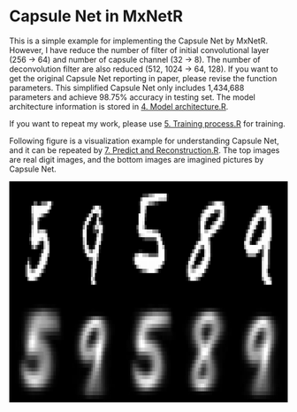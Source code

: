 
# Capsule Net in MxNetR

This is a simple example for implementing the Capsule Net by MxNetR. However, I have reduce the number of filter of initial convolutional layer (256 -> 64) and number of capsule channel (32 -> 8). The number of deconvolution filter are also reduced (512, 1024 -> 64, 128). If you want to get the original Capsule Net reporting in paper, please revise the function parameters. This simplified Capsule Net only includes 1,434,688 parameters and achieve 98.75% accuracy in testing set. The model architecture information is stored in [4. Model architecture.R](https://github.com/xup6fup/MxnetR-CapsuleNet/blob/master/code/5.%20Training%20process.R).

If you want to repeat my work, please use [5. Training process.R](https://github.com/xup6fup/MxnetR-CapsuleNet/blob/master/code/4.%20Model%20architecture.R) for training.

Following figure is a visualization example for understanding Capsule Net, and it can be repeated by [7. Predict and Reconstruction.R](https://github.com/xup6fup/MxnetR-CapsuleNet/blob/master/code/7.%20Predict%20and%20Reconstruction.R). The top images are real digit images, and the bottom images are imagined pictures by Capsule Net.

<img src="Example.jpeg" width="1000" height="400" alt="F1"/>
